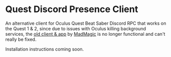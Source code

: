 # Quest Discord Presence Client

An alternative client for Oculus Quest Beat Saber Discord RPC that works on the Quest 1 & 2, since due to issues with Oculus killing background
services, the [old client & app](https://github.com/madmagic007/Oculus-Quest-Presence) by [MadMagic](https://github.com/madmagic007) is no longer functional and can't really be fixed.

Installation instructions coming soon.
